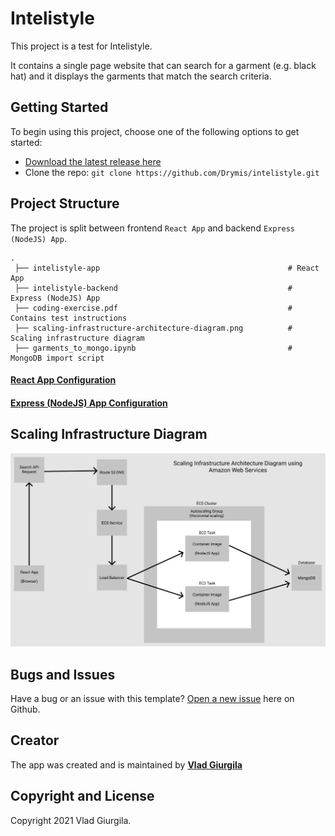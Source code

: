 # Intelistyle

This project is a test for Intelistyle. 

It contains a single page website that can search for a garment (e.g. black hat) and it displays the garments that match the search criteria.

## Getting Started

To begin using this project, choose one of the following options to get started:
* [Download the latest release here](https://github.com/Drymis/intelistyle/archive/refs/heads/main.zip)
* Clone the repo: `git clone https://github.com/Drymis/intelistyle.git`

## Project Structure

The project is split between frontend `React App` and backend `Express (NodeJS) App`.

```
.
 ├── intelistyle-app                                          # React App
 ├── intelistyle-backend                                      # Express (NodeJS) App
 ├── coding-exercise.pdf                                      # Contains test instructions
 ├── scaling-infrastructure-architecture-diagram.png          # Scaling infrastructure diagram
 ├── garments_to_mongo.ipynb                                  # MongoDB import script
```
#### [React App Configuration](https://github.com/Drymis/vlad-17-11-2021/tree/main/intelistyle-app)

#### [Express (NodeJS) App Configuration](https://github.com/Drymis/vlad-17-11-2021/tree/main/intelistyle-backend)

## Scaling Infrastructure Diagram

![alt text](https://github.com/Drymis/vlad-17-11-2021/blob/main/scaling-infrastructure-architecture-diagram.png)

<!-- ## Before starting
Before starting make sure you have ionic and cordova installed.
If you don't, run `npm install -g ionic cordova` to install them globally. 

## Start the project
The project is started with the regular ionic commands.

1. Run `npm install` to install all dependencies.
2. Run `ionic serve` to start the development environment.

Alternatively run `ionic cordova run browser` to run the app on the browser -->

## Bugs and Issues

Have a bug or an issue with this template? [Open a new issue](https://github.com/Drymis/intelistyle/issues) here on Github.

## Creator

The app was created and is maintained by **[Vlad Giurgila](https://github.com/Drymis)**

## Copyright and License

Copyright 2021 Vlad Giurgila.

